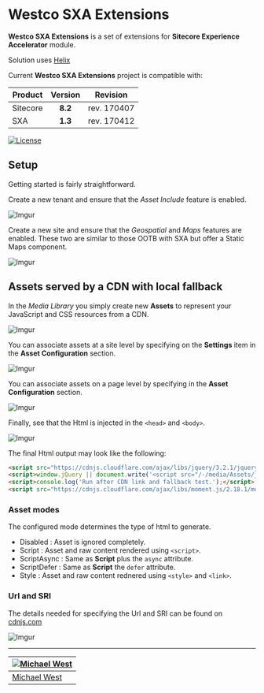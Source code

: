 # Westco SXA Extensions
**Westco SXA Extensions** is a set of extensions for **Sitecore Experience Accelerator** module.

Solution uses [Helix](http://helix.sitecore.net/)

Current **Westco SXA Extensions** project is compatible with:

| Product   |      Version      |  Revision |
|----------|:-------------:|:------:|
| Sitecore |  **8.2** | rev. 170407 |
| SXA  |  **1.3** | rev. 170412 |

[![License](https://img.shields.io/badge/license-MIT%20License-brightgreen.svg)](https://opensource.org/licenses/MIT)

## Setup

Getting started is fairly straightforward.

Create a new tenant and ensure that the _Asset Include_ feature is enabled.

![Imgur](http://i.imgur.com/HS975qI.png)

Create a new site and ensure that the _Geospatial_ and _Maps_ features are enabled. These two are similar to those OOTB with SXA but offer a Static Maps component.

![Imgur](http://i.imgur.com/eRwHQDd.png)

## Assets served by a CDN with local fallback

In the _Media Library_ you simply create new **Assets** to represent your JavaScript and CSS resources from a CDN.

![Imgur](http://i.imgur.com/RyjOryS.png)

You can associate assets at a site level by specifying on the **Settings** item in the **Asset Configuration** section.

![Imgur](http://i.imgur.com/bHCxUcC.png)

You can associate assets on a page level by specifying in the **Asset Configuration** section.

![Imgur](http://i.imgur.com/JLtUWlB.png)

Finally, see that the Html is injected in the `<head>` and `<body>`.

![Imgur](http://i.imgur.com/xNO4dy2.png)

The final Html output may look like the following:

```html
<script src="https://cdnjs.cloudflare.com/ajax/libs/jquery/3.2.1/jquery.min.js" integrity="sha256-hwg4gsxgFZhOsEEamdOYGBf13FyQuiTwlAQgxVSNgt4=" crossorigin="anonymous"></script>
<script>window.jQuery || document.write('<script src="/-/media/Assets/jquery/jquery-3-2-1/Scripts/optimized-min.js?t=20170614T032244Z">\x3C/script>')</script>
<script>console.log('Run after CDN link and fallback test.');</script>
<script src="https://cdnjs.cloudflare.com/ajax/libs/moment.js/2.18.1/moment.min.js" integrity="sha256-1hjUhpc44NwiNg8OwMu2QzJXhD8kcj+sJA3aCQZoUjg=" crossorigin="anonymous"></script>
```

### Asset modes

The configured mode determines the type of html to generate.

- Disabled : Asset is ignored completely.
- Script : Asset and raw content rendered using `<script>`.
- ScriptAsync : Same as **Script** plus the `async` attribute.
- ScriptDefer : Same as **Script** the `defer` attribute.
- Style : Asset and raw content rednered using `<style>` and `<link>`.

### Url and SRI

The details needed for specifying the Url and SRI can be found on [cdnjs.com](https://cdnjs.com/libraries/jquery)

![Imgur](http://i.imgur.com/9AepjZa.png)

---

| [![Michael West](https://gravatar.com/avatar/a2914bafbdf4e967701eb4732bde01c5?s=220)](https://github.com/michaellwest) |
| --- |
| [Michael West](https://michaellwest.blogspot.com) |
